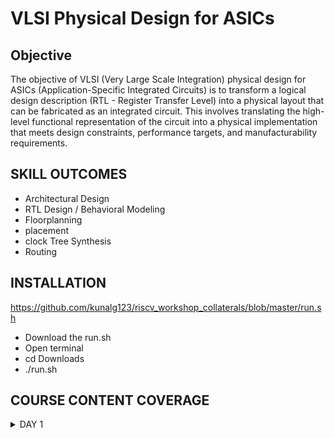 # VLSI Physical Design for ASICs
## Objective
The objective of VLSI (Very Large Scale Integration) physical design for ASICs (Application-Specific Integrated Circuits) is to transform a logical design description (RTL - Register Transfer Level) into a physical layout that can be fabricated as an integrated circuit. This involves translating the high-level functional representation of the circuit into a physical implementation that meets design constraints, performance targets, and manufacturability requirements.

## SKILL OUTCOMES
+ Architectural Design
+ RTL Design / Behavioral Modeling
+ Floorplanning
+ placement
+ clock Tree Synthesis
+ Routing

## INSTALLATION
https://github.com/kunalg123/riscv_workshop_collaterals/blob/master/run.sh
+ Download the run.sh
+ Open terminal
+ cd Downloads
+ ./run.sh
  
## COURSE CONTENT COVERAGE
<details>
<summary>DAY 1</summary> 
<details>

<details>
<summary>Theory<summary>
<details>

## Introduction to Basic Keywords
	
- **ISA (Instruction Set Archhitecture)**
  - ISA defines the interface between a computer's hardware and its software, specifically how the processor and its components interact with the software instructions that drive the execution of tasks.
  - It encompasses a set of instructions, addressing modes, data types, registers, memory organization, and the mechanisms for executing and managing instructions.

- **RISC-V (Reduced Instruction Set Computing - Five)**.
  - It is an open-source Instruction Set Architecture (ISA) that has gained significant attention and adoption in the world of computer architecture and semiconductor design.
  - RISC architectures simplify the instruction set by focusing on a smaller set of instructions, each of which can be executed in a single clock cycle. This approach usually leads to faster execution of individual instructions. 

<img width="536" alt="image" src="https://github.com/PoojaR07/pes_asic_class/assets/135737910/e31d7c49-7160-443f-b73f-585cde8f3419">


<summary>From Apps to Hardware</summary>

1. **Apps:** Application software, often referred to simply as "applications" or "apps," is a type of computer software that is designed to perform specific tasks or functions for end-users.
2. **System software:** System software refers to a category of computer software that acts as an intermediary between the hardware components of a computer system and the user-facing application software. It provides essential services, manages hardware resources, and enables the execution of application programs. System software plays a critical role in maintaining the overall functionality, security, and performance of a computer system.'
3. **Operating System:** The operating system is a fundamental piece of software that manages hardware resources and provides various services for both users and application programs. It controls tasks such as memory management, process scheduling, file system management, and user interface interaction. Examples of operating systems include Microsoft Windows, macOS, Linux, and Android.

4. **Compiler:** A compiler is a type of software tool that translates high-level programming code written by developers into assembly-level language.

5. **Assembler:** An assembler is a software tool that translates assembly language code into machine code or binary code that can be directly executed by a computer's processor.

6. **RTL:** RTL serves as an abstraction level in the design process that represents the behavior of a digital circuit in terms of registers and the operations that transfer data between them.

 7. **Hardware:** Hardware refers to the physical components of a computer system or any electronic device. It encompasses all the tangible parts that make up a computing or electronic device and enable it to perform various tasks.


<summary>Detail Description of Course Content</summary>

**Pseudo Instructions:** Pseudo-instructions are used to simplify programming, improve code readability, and reduce the number of explicit instructions a programmer needs to write. They are especially useful for common programming patterns that involve multiple instructions.
`Ex: li, mv`.

**Base Integer Instructions:** The term "base integer instructions" refers to the fundamental set of instructions that form the foundation for performing basic arithmetic, logical, and data movement operations.
`Ex: add, sub, and, or, xor, sll`.

**Multiply Extension Intructions:** The RISC-V architecture includes a set of multiply and multiply-accumulate (MAC) extension instructions that enhance the instruction set to perform efficient multiplication and multiplication-accumulate operations.
`Ex: mul, mulh, mulhu, mulhsu`.

**Single and Double Precision Floating Point Extension:** The RISC-V architecture includes floating-point extensions that provide support for both single-precision (32-bit) and double-precision (64-bit) floating-point arithmetic operations. These extensions are often referred to as the "F" and "D" extensions, respectively. Floating-point arithmetic is essential for handling real numbers with fractional parts and for performing accurate calculations involving decimal values.

**Application Binary Interface:** ABI stands for "Application Binary Interface." It is a set of rules and conventions that govern how software components interact with each other at the binary level. The ABI defines various aspects of program execution, including how function calls are made, how parameters are passed and returned, how memory is allocated and managed, and more.

**Memory Allocation and Stack Pointer** 
- Memory allocation refers to the process of assigning and managing memory segments for various data structures, variables, and objects used by a program. It involves allocating memory space from the system's memory pool and releasing it when it is no longer needed to prevent memory leaks.
- The stack pointer is a register used by a program to keep track of the current position of the program's execution on the call stack. 
</details>

## Labwork for RISCV Toolchain
<details>
<summary>C Program</summary>

We wrote a C program for calculating the sum from 1 to n using a text editor, leafpad.

`leafpad sumton.c`
``` c
#include<stdio.h>

int main(){
	int i, sum=0, n=111;
	for (i=1;i<=n; ++i) {
	sum +=i;
	}
	printf("Sum of numbers from 1 to %d is %d \n",n,sum);
	return 0;
}
```
Using the gcc compiler, we compiled the program to get the output.

`gcc sumton.c`
`.\a.out`

![Screenshot from 2023-08-20 19-54-45](https://github.com/NandeeshaSwamy/pes_asic_class/assets/135755149/5160f5dc-0d92-42c1-9383-2ddc4770535b)

![Screenshot from 2023-08-20 19-55-25](https://github.com/NandeeshaSwamy/pes_asic_class/assets/135755149/7e1ddd07-05ee-4f07-bf76-8f05ce31b79b)


<summary>RISCV GCC Compiler and Dissemble</summary>

Using the riscv gcc compiler, we compiled the C program.

`riscv64-unknown-elf-gcc -O1 -mabi=lp64 -march=rv64i -o sum1ton.o sum1ton.c`

Using `ls -ltr sum1ton.c`, we can check that the object file is created.

To get the dissembled ALP code for the C program, 

`riscv64-unknown-elf-objdump -d sum1ton.o | less` .

In order to view the main section, type 
`/main`.
Here, since we used -O1 optimisation, the number of instructions are 15.

![Screenshot from 2023-08-20 21-16-47](https://github.com/NandeeshaSwamy/pes_asic_class/assets/135755149/61d6ec00-0ea2-49fa-af58-4f08a9297197)

When we use -Ofast optimisation, we can see that the number of instructions have been reduced to 12.

![Screenshot from 2023-08-20 21-20-30](https://github.com/NandeeshaSwamy/pes_asic_class/assets/135755149/bf6d2202-d05d-42dc-8335-6d3221d27e59)


- -Onumber : level of optimisation required
- -mabi : specifies the ABI (Application Binary Interface) to be used during code generation according to the requirements
- -march : specifies target architecture

In order to view the different options available for these fields, use the following commands

go to the directory where riscv64-unkonwn-elf is present

- -O1 : ``` riscv64-unkonwn-elf --help=optimizer```
- -mabi : ```riscv64-unknown-elf-gcc --target-help```
- -march : ```riscv64-unknown-elf-gcc --target-help```

For different instances,
- use the command ```riscv64-unknown-elf-objdump -d 1_to_N.o | less```
- use ``` /instance``` to search for an instance 
- press ENTER
- press ```n``` to search next occurance
- press ```N``` to search for previous occurance. 
- use ```esc :q``` to quit


<summary>Spike Simulation and Debug</summary>

`spike pk sum1ton.o` is used to check whether the instructions produced are right to give the correct output.

![Screenshot from 2023-08-20 21-22-48](https://github.com/NandeeshaSwamy/pes_asic_class/assets/135755149/96053eaf-0ea6-42f6-9deb-396e1b4ff7c7)


`spike -d pk sum1ton.c` is used for debugging.

The contents of the registers can also be viewed.

![Screenshot from 2023-08-20 21-43-23](https://github.com/NandeeshaSwamy/pes_asic_class/assets/135755149/2db681f1-d0cf-47a6-a38d-22bee6813bf7)

- press ENTER : to show the first line and successive ENTER to show successive lines
- reg 0 a2 : to check content of register a2 0th core
- q : to quit the debug process
</details>

## Integer Number Representation 

<details>
<summary>Unsigned Numbers</summary>
	
- Unsigned numbers, also known as non-negative numbers, are numerical values that represent magnitudes without indicating direction or sign.
- Range: [0, (2^n)-1 ]


<summary>Signed Numbers</summary>
	
- Signed numbers are numerical values that can represent both positive and negative magnitudes, along with zero.
- Range : Positive : [0 , 2^(n-1)-1]
          Negative : [-1 to 2^(n-1)]
</details>

<details>
<summary>Labwork</summary>

We wrote a C program that shows the maximum and minimum values of 64bit unsigned numbers.

``` c
#include <stdio.h>
#include <math.h>

int main(){
	unsigned long long int max = (unsigned long long int) (pow(2,64) -1);
	unsigned long long int min = (unsigned long long int) (pow(2,64) *(-1));
	printf("lowest number represented by unsigned 64-bit integer is %llu\n",min);
	printf("highest number represented by unsigned 64-bit integer is %llu\n",max);
	return 0;
}
```
![Screenshot from 2023-08-20 22-11-56](https://github.com/NandeeshaSwamy/pes_asic_class/assets/135755149/c33e952f-3a79-4665-a240-00a2128597bc)

![Screenshot from 2023-08-20 22-11-30](https://github.com/NandeeshaSwamy/pes_asic_class/assets/135755149/b6418cf7-5ede-4cf7-8ad0-fb2ae02b9dfe)


We wrote a C program that shows the maximum and minimum values of 64bit signed numbers.
``` c
#include <stdio.h>
#include <math.h>

int main(){
	long long int max = (long long int) (pow(2,63) -1);
	long long int min = (long long int) (pow(2,63) *(-1));
	printf("lowest number represented by signed 64-bit integer is %lld\n",min);
	printf("highest number represented by signed 64-bit integer is %lld\n",max);
	return 0;
}
```

![Screenshot from 2023-08-20 22-15-08](https://github.com/NandeeshaSwamy/pes_asic_class/assets/135755149/31cca5f3-1466-4548-a77d-73baf1c684a0)

![Screenshot from 2023-08-20 22-14-46](https://github.com/NandeeshaSwamy/pes_asic_class/assets/135755149/0642867f-ccb3-4ea6-8fbe-30b88c2a9bd5)
</details>

# DAY - 2

<details>
	## Theory
## Application Binary Interface

<summary>Introduction to ABI</summary>
	
+ An Application Binary Interface (ABI) is a set of rules and conventions that dictate how binary code interacts with and communicates with other binary code, typically at the level of machine code or compiled code. In simpler terms, it defines the interface between two software components or systems that are written in different programming languages, compiled by different compilers, or running on different hardware architectures.
+ The ABI is crucial for enabling interoperability between different software components, such as different libraries, object files, or even entire programs. It allows components compiled independently and potentially on different platforms to work seamlessly together by adhering to a common set of rules for communication and data representation.

<summary>Memmory Allocation for Double Words</summary>
	
64-bit number (or any multi-byte value) can be loaded into memory in little-endian or big-endian. It involves understanding the byte order and arranging the bytes accordingly
1. **Little-Endian:**
In little-endian representation, you store the least significant byte (LSB) at the lowest memory address and the most significant byte (MSB) at the highest memory address.
2. **Big-Endian:**
In big-endian representation, you store the most significant byte (MSB) at the lowest memory address and the least significant byte (LSB) at the highest memory address.
#### For example, consider the 64-bit hexadecimal value 0x0123456789ABCDEF. 
In Little-Endian representation, it would be stored as follows in memory:

<img width="453" alt="image" src="https://github.com/Veda1809/pes_asic_class/assets/142098395/8c63e751-8882-4b1e-a2f8-84da628ee604">

In Big-Endian representation, it would be stored as follows in memory:

<img width="454" alt="image" src="https://github.com/Veda1809/pes_asic_class/assets/142098395/3954540e-800f-4503-97ef-6c77daacd058">

<summary>Load, Add and Store Instructions</summary>
	
Load, Add, and Store instructions are fundamental operations in computer architecture and assembly programming. They are often used to manipulate data within a computer's memory and registers.
1. **Load Instructions:**
Load instructions are used to transfer data from memory to registers. They allow you to fetch data from a specified memory address and place it into a register for further processing.

Example `ld x6, 8(x5)`

In this Example
- `ld` is the load double-word instruction.
- `x6` is the destination register.
- `8(x5)` is the memory address pointed to by register `x5` (base address + offset).
2. **Store Instructions:**
Store instructions are used to write data from registers into memory.They store values from registers into memory addresses

Example `sd x8, 8(x9)`

In this Example
- `sd` is the store double-word instruction.
- `x8` is the source register.
- `8(x9)` is the memory address pointed to by register `x9` (base address + offset).
3. Add Instructions:
  Add instructions are used to perform addition operations on registers. They add the values of two source registers and store the result in a destination register.

Example `add x9, x10, x11`

In this Example
- `add` is the add instruction.
- `x9` is the destination register.
- `x10` and `x11` are the source registers.

<summary>2-Registers and their ABI Names</summary>
	
The choice of the number of registers in a processor's architecture, such as the RISC-V RV64 architecture with its 32 general-purpose registers, involves a trade-off between various factors. While modern processors can have more registers but increasing the number of registers could lead to larger instructions, which would take up more memory and potentially slow down instruction fetch and decode.
#### ABI Names
ABI names for registers serve as a standardized way to designate the purpose and usage of specific registers within a software ecosystem. These names play a critical role in maintaining compatibility, optimizing code generation, and facilitating communication between different software components. 

<img width="430" alt="image" src="https://github.com/Veda1809/pes_asic_class/assets/142098395/3b7aed64-37cd-492f-b9b5-cd840103566a">
</details>

## Labwork using ABI Function Calls
<details>
<summary>Algorithm for C Program using ASM</summary>
	
- Incorporating assembly language code into a C program can be done using inline assembly or by linking separate assembly files with your C code.
- When you call an assembly function from your C code, the C calling convention is followed, including pushing arguments onto the stack or passing them in registers as required.
- The program executes the assembly function, following the assembly instructions you've provided.

<summary>Review ASM Function Calls</summary>
	
- We wrote C code in one file and your assembly code in a separate file.
- In the assembly file, we declared assembly functions with appropriate signatures that match the calling conventions of your platform.

**C Program**
`1to9_custom.c`
  ``` c
  #include <stdio.h>
  
  extern int load(int x, int y);
  
  int main()
  {
    int result = 0;
    int count = 9;
    result = load(0x0, count+1);
    printf("Sum of numbers from 1 to 9 is %d\n", result);
  }
```
![Screenshot from 2023-08-21 21-29-29](https://github.com/NandeeshaSwamy/pes_asic_class/assets/135755149/fa84c6c8-ab12-4aba-831e-e34f04f1ce11)

`load.s`
``` s
.section .text
.global load
.type load, @function

load:

add a4, a0, zero
add a2, a0, a1
add a3, a0, zero

loop:

add a4, a3, a4
addi a3, a3, 1
blt a3, a2, loop
add a0, a4, zero
ret
```
![Screenshot from 2023-08-21 21-29-58](https://github.com/NandeeshaSwamy/pes_asic_class/assets/135755149/8146a3a0-dd7d-4137-8ecf-11f02d263f97)


<summary>Simulate C Program using Function Call</summary>
	
**Compilation:** To compile C code and Asseembly file use the command

`riscv64-unknown-elf-gcc -O1 -mabi=lp64 -march=rv64i -o 1to9_custom.o 1to9_custom.c load.s` 

this would generate object file `1to9_custom.o`.

**Execution:** To execute the object file run the command 

`spike pk 1to9_custom.o`

![Screenshot from 2023-08-21 21-31-24](https://github.com/NandeeshaSwamy/pes_asic_class/assets/135755149/63e68a8b-35ff-4110-b90c-7145d42391e5)
</details>

































